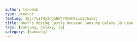 ```yaml
---
author: tokodab
type: product
featimg: 1Gjr751tMyZnOoNW47UhUHTiio835xwVj
title: Howl's Moving Castle Nouveau Samsung Galaxy S9 Case
tags: [samsung, galaxy, s9]
category: [samsung]
---
```

